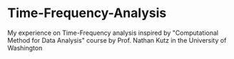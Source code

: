 # Time-Frequency-Analysis
My experience on Time-Frequency analysis inspired by "Computational Method for Data Analysis" course by Prof. Nathan Kutz in the University of Washington
